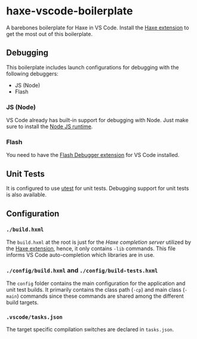 # haxe-vscode-boilerplate

A barebones boilerplate for Haxe in VS Code. Install the [Haxe extension] to get the most out of this boilerplate.

## Debugging

This boilerplate includes launch configurations for debugging with the following debuggers:

- JS (Node)
- Flash

### JS (Node)

VS Code already has built-in support for debugging with Node. Just make sure to install the [Node JS runtime](https://nodejs.org).

### Flash

You need to have the [Flash Debugger extension](https://marketplace.visualstudio.com/items?itemName=vshaxe.haxe-debug) for VS Code installed.

## Unit Tests

It is configured to use [utest](https://github.com/haxe-utest/utest) for unit tests. Debugging support for unit tests is also available.

## Configuration

### `./build.hxml`

The `build.hxml` at the root is just for the _Haxe completion server_ utilized by the [Haxe extension], hence, it only contains `-lib` commands. This file informs VS Code auto-completion which libraries are in use.

### `./config/build.hxml` and `./config/build-tests.hxml`

The `config` folder contains the main configuration for the application and unit test builds. It primarily contains the class path (`-cp`) and main class (`-main`) commands since these commands are shared among the different build targets.

### `.vscode/tasks.json`

The target specific compilation switches are declared in `tasks.json`.

[haxe extension]: https://marketplace.visualstudio.com/items?itemName=nadako.vshaxe
